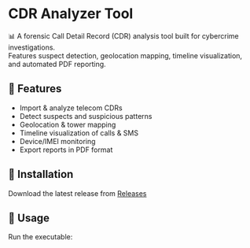 # CDR Analyzer Tool

📊 A forensic Call Detail Record (CDR) analysis tool built for cybercrime investigations.  
Features suspect detection, geolocation mapping, timeline visualization, and automated PDF reporting.

## 🔹 Features
- Import & analyze telecom CDRs
- Detect suspects and suspicious patterns
- Geolocation & tower mapping
- Timeline visualization of calls & SMS
- Device/IMEI monitoring
- Export reports in PDF format

## 🔹 Installation
Download the latest release from [Releases](https://github.com/SV-cyber/CDR-Analyzer/releases)


## 🔹 Usage
Run the executable:
